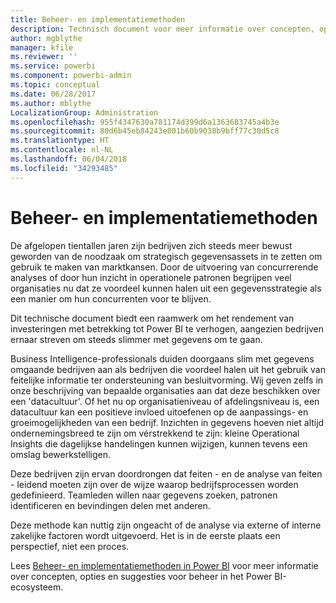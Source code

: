 ```yaml
---
title: Beheer- en implementatiemethoden
description: Technisch document voor meer informatie over concepten, opties en suggesties voor beheer in het Power BI-ecosysteem.
author: mgblythe
manager: kfile
ms.reviewer: ''
ms.service: powerbi
ms.component: powerbi-admin
ms.topic: conceptual
ms.date: 06/28/2017
ms.author: mblythe
LocalizationGroup: Administration
ms.openlocfilehash: 955f4347630a781174d399d6a1363683745a4b3e
ms.sourcegitcommit: 80d6b45eb84243e801b60b9038b9bff77c30d5c8
ms.translationtype: HT
ms.contentlocale: nl-NL
ms.lasthandoff: 06/04/2018
ms.locfileid: "34293485"
---
```

# <a name="governance-and-deployment-approaches"></a>Beheer- en implementatiemethoden
De afgelopen tientallen jaren zijn bedrijven zich steeds meer bewust geworden van de noodzaak om strategisch gegevensassets in te zetten om gebruik te maken van marktkansen. Door de uitvoering van concurrerende analyses of door hun inzicht in operationele patronen begrijpen veel organisaties nu dat ze voordeel kunnen halen uit een gegevensstrategie als een manier om hun concurrenten voor te blijven.  

Dit technische document biedt een raamwerk om het rendement van investeringen met betrekking tot Power BI te verhogen, aangezien bedrijven ernaar streven om steeds slimmer met gegevens om te gaan.

Business Intelligence-professionals duiden doorgaans slim met gegevens omgaande bedrijven aan als bedrijven die voordeel halen uit het gebruik van feitelijke informatie ter ondersteuning van besluitvorming.  Wij geven zelfs in onze beschrijving van bepaalde organisaties aan dat deze beschikken over een 'datacultuur'.
Of het nu op organisatieniveau of afdelingsniveau is, een datacultuur kan een positieve invloed uitoefenen op de aanpassings- en groeimogelijkheden van een bedrijf.  Inzichten in gegevens hoeven niet altijd ondernemingsbreed te zijn om vérstrekkend te zijn: kleine Operational Insights die dagelijkse handelingen kunnen wijzigen, kunnen tevens een omslag bewerkstelligen.

Deze bedrijven zijn ervan doordrongen dat feiten - en de analyse van feiten - leidend moeten zijn over de wijze waarop bedrijfsprocessen worden gedefinieerd. Teamleden willen naar gegevens zoeken, patronen identificeren en bevindingen delen met anderen. 

Deze methode kan nuttig zijn ongeacht of de analyse via externe of interne zakelijke factoren wordt uitgevoerd. Het is in de eerste plaats een perspectief, niet een proces.

Lees [Beheer- en implementatiemethoden in Power BI](http://go.microsoft.com/fwlink/?LinkId=785915&clcid=0x409) voor meer informatie over concepten, opties en suggesties voor beheer in het Power BI-ecosysteem.

